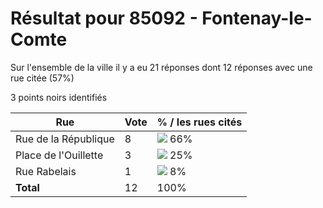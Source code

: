 # Résultat pour 85092 - Fontenay-le-Comte

Sur l'ensemble de la ville il y a eu 21 réponses dont 12 réponses avec une rue citée (57%)

3 points noirs identifiés

| Rue | Vote | % / les rues cités|
|-----|------|-------------------|
| Rue de la République | 8 | <img src="../../img/bar_66.gif" />&nbsp;66%|
| Place de l'Ouillette | 3 | <img src="../../img/bar_25.gif" />&nbsp;25%|
| Rue Rabelais | 1 | <img src="../../img/bar_8.gif" />&nbsp;8%|
| **Total** | 12 | 100%|
